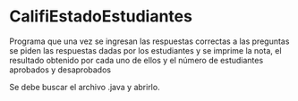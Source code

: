 # CalifiEstadoEstudiantes
Programa que una vez se ingresan las respuestas correctas a las preguntas se piden las respuestas  dadas por los estudiantes y se imprime la nota, el resultado obtenido por cada uno de ellos y el número de estudiantes aprobados y desaprobados

Se debe buscar el archivo .java y abrirlo.
